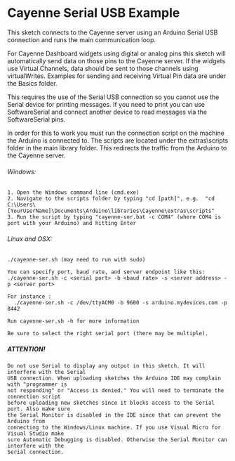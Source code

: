 # Cayenne Serial USB Example

This sketch connects to the Cayenne server using an Arduino Serial USB connection
and runs the main communication loop.

For Cayenne Dashboard widgets using digital or analog pins this sketch will automatically
send data on those pins to the Cayenne server. If the widgets use Virtual Channels, data
should be sent to those channels using virtualWrites. Examples for sending and receiving
Virtual Pin data are under the Basics folder.

This requires the use of the Serial USB connection so you cannot use the Serial device for
printing messages. If you need to print you can use SoftwareSerial and connect another device
to read messages via the SoftwareSerial pins.

In order for this to work you must run the connection script on the machine the Arduino is connected to.
The scripts are located under the extras\scripts folder in the main library folder. This redirects the traffic
from the Arduino to the Cayenne server.

###### Windows:
	1. Open the Windows command line (cmd.exe)
	2. Navigate to the scripts folder by typing "cd [path]", e.g.  "cd C:\Users\[YourUserName]\Documents\Arduino\libraries\Cayenne\extras\scripts"
	3. Run the script by typing "cayenne-ser.bat -c COM4" (where COM4 is port with your Arduino) and hitting Enter

###### Linux and OSX:
    ./cayenne-ser.sh (may need to run with sudo)
    
    You can specify port, baud rate, and server endpoint like this:
    ./cayenne-ser.sh -c <serial port> -b <baud rate> -s <server address> -p <server port>

    For instance :
      ./cayenne-ser.sh -c /dev/ttyACM0 -b 9600 -s arduino.mydevices.com -p 8442

    Run cayenne-ser.sh -h for more information

    Be sure to select the right serial port (there may be multiple).

##### ATTENTION!
	Do not use Serial to display any output in this sketch. It will interfere with the Serial
	USB connection. When uploading sketches the Arduino IDE may complain with "programmer is
	not responding" or "Access is denied." You will need to terminate the connection script
	before uploading new sketches since it blocks access to the Serial port. Also make sure 
	the Serial Monitor is disabled in the IDE since that can prevent the Arduino from 
	connecting to the Windows/Linux machine. If you use Visual Micro for Visual Studio make
	sure Automatic Debugging is disabled. Otherwise the Serial Monitor can interfere with the
	Serial connection.
